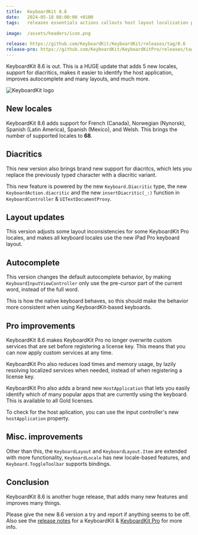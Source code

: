 ```yaml
---
title:  KeyboardKit 8.6
date:   2024-05-18 08:00:00 +0100
tags:   releases essentials actions callouts host layout localization pro

image:  /assets/headers/icon.png

release: https://github.com/KeyboardKit/KeyboardKit/releases/tag/8.6
release-pro: https://github.com/KeyboardKit/KeyboardKitPro/releases/tag/8.6
---
```


KeyboardKit 8.6 is out. This is a HUGE update that adds 5 new locales, support for diacritics, makes it easier to identify the host application, improves autocomplete and many layouts, and much more.

![KeyboardKit logo]({{page.image}})


## New locales

KeyboardKit 8.6 adds support for French (Canada), Norwegian (Nynorsk), Spanish (Latin America), Spanish (Mexico), and Welsh. This brings the number of supported locales to **68**.


## Diacritics

This new version also brings brand new support for diacritcs, which lets you replace the previously typed character with a diacritic variant.

This new feature is powered by the new `Keyboard.Diacritic` type, the new `KeyboardAction.diacritic` and the new `insertDiacritic(_:)` function in `KeyboardController` & `UITextDocumentProxy`.


## Layout updates

This version adjusts some layout inconsistencies for some KeyboardKit Pro locales, and makes all keyboard locales use the new iPad Pro keyboard layout. 


## Autocomplete

This version changes the default autocomplete behavior, by making `KeyboardInputViewController` only use the pre-cursor part of the current word, instead of the full word. 

This is how the native keyboard behaves, so this should make the behavior more consistent when using KeyboardKit-based keyboards.


## Pro improvements

KeyboardKit 8.6 makes KeyboardKit Pro no longer overwrite custom services that are set before registering a license key. This means that you can now apply custom services at any time.

KeyboardKit Pro also reduces load times and memory usage, by lazily resolving localized services when needed, instead of when registering a license key.

KeyboardKit Pro also adds a brand new `HostApplication` that lets you easily identify which of many popular apps that are currently using the keyboard. This is available to all Gold licenses.

To check for the host aplication, you can use the input controller's new `hostApplication` property.


## Misc. improvements

Other than this, the `KeyboardLayout` and `KeyboardLayout.Item` are extended with more functionality, `KeyboardLocale` has new locale-based features, and `Keyboard.ToggleToolbar` supports bindings.


## Conclusion

KeyboardKit 8.6 is another huge release, that adds many new features and improves many things.

Please give the new 8.6 version a try and report if anything seems to be off. Also see the [release notes]({{page.release}}) for a KeyboardKit & [KeyboardKit Pro]({{page.release-pro}}) for more info.